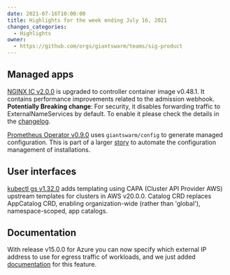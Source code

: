 ```yaml
---
date: 2021-07-16T10:00:00
title: Highlights for the week ending July 16, 2021
changes_categories:
  - Highlights
owner:
  - https://github.com/orgs/giantswarm/teams/sig-product
---
```


## Managed apps

[NGINX IC v2.0.0](https://docs.giantswarm.io/changes/managed-apps/nginx-ingress-controller-app/v2.0.0/) is upgraded to controller container image v0.48.1. It contains performance improvements related to the admission webhook. **Potentially Breaking change**: For security, it disables forwarding traffic to ExternalNameServices by default. To enable it please check the details in the [changelog](https://docs.giantswarm.io/changes/managed-apps/nginx-ingress-controller-app/v2.0.0/).

[Prometheus Operator v0.9.0](https://docs.giantswarm.io/changes/managed-apps/prometheus-operator-app/v0.9.0/) uses `giantswarm/config` to generate managed configuration. This is part of a larger [story](https://github.com/giantswarm/roadmap/issues/121) to automate the configuration management of installations.

## User interfaces

[kubectl gs v1.32.0](https://docs.giantswarm.io/changes/kubectl-gs/kubectl-gs/v1.32.0/) adds templating using CAPA (Cluster API Provider AWS) upstream templates for clusters in AWS v20.0.0. Catalog CRD replaces AppCatalog CRD, enabling organization-wide (rather than 'global'), namespace-scoped, app catalogs.

## Documentation

With release v15.0.0 for Azure you can now specify which external IP address to use for egress traffic of workloads, and we just added [documentation](https://docs.giantswarm.io/advanced/egress-ip-address-azure/) for this feature.
